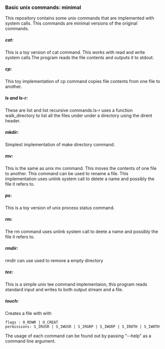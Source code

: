 ### Basic unix commands: minimal

This repository contains some unix commands that are implemented with system calls. This commands are minimal versions of the original commands.

##### cat:
This is a toy version of cat command. This works with read and write system calls.The program reads the file contents and outputs it to stdout.

##### cp:
This toy implementation of cp command copies file contents from one file to another.

##### ls and ls-r:
These are list and list recursive commands.ls-r uses a function walk_directory to list all the files under under a directory using the dirent header. 

##### mkdir:
Simplest implementation of make directory command.

##### mv:
This is the same as unix mv command. This moves the contents of one file to another. This command can be used to rename a file. This implementation uses unlink system call to delete a name and possibly the file it refers to.

##### ps:
This is a toy version of unix process status command. 

##### rm:
The rm command uses unlink system call to deete a name and possibly the file it refers to.

##### rmdir:
rmdir can use used to remove a empty directory

##### tee:
This is a simple unix tee command implementaion, this program reads standard input and writes to both output stream and a file.

##### touch:
Creates a file with with

    flags : O_RDWR | O_CREAT
    permissions: S_IRUSR | S_IWUSR | S_IRGRP | S_IWGRP | S_IROTH | S_IWOTH
    
    
The usage of each command can be found out by passing "--help" as a command line argument.
